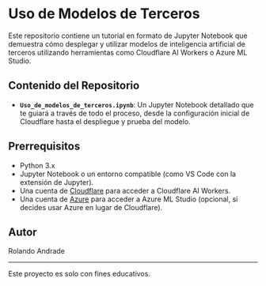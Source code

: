 # Uso de Modelos de Terceros

Este repositorio contiene un tutorial en formato de Jupyter Notebook que demuestra cómo desplegar y utilizar modelos de inteligencia artificial de terceros utilizando herramientas como Cloudflare AI Workers
o Azure ML Studio.

## Contenido del Repositorio

- **`Uso_de_modelos_de_terceros.ipynb`**: Un Jupyter Notebook detallado que te guiará a través de todo el proceso, desde la configuración inicial de Cloudflare hasta el despliegue y prueba del modelo.

## Prerrequisitos

- Python 3.x
- Jupyter Notebook o un entorno compatible (como VS Code con la extensión de Jupyter).
- Una cuenta de [Cloudflare](https://www.cloudflare.com/) para acceder a Cloudflare AI Workers.
- Una cuenta de [Azure](https://azure.microsoft.com/) para acceder a Azure ML Studio (opcional, si decides usar Azure en lugar de Cloudflare).

## Autor
Rolando Andrade

---

Este proyecto es solo con fines educativos.